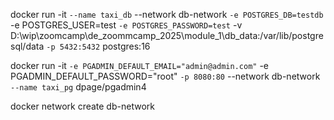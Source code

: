 docker run -it `
--name taxi_db `
--network db-network `
-e POSTGRES_DB=testdb `
-e POSTGRES_USER=test `
-e POSTGRES_PASSWORD=test `
-v D:\wip\zoomcamp\de_zoommcamp_2025\module_1\db_data:/var/lib/postgresql/data `
-p 5432:5432 `
postgres:16


docker run -it `
-e PGADMIN_DEFAULT_EMAIL="admin@admin.com" `
-e PGADMIN_DEFAULT_PASSWORD="root" `
-p 8080:80 `
--network db-network `
--name taxi_pg `
dpage/pgadmin4

docker network create db-network